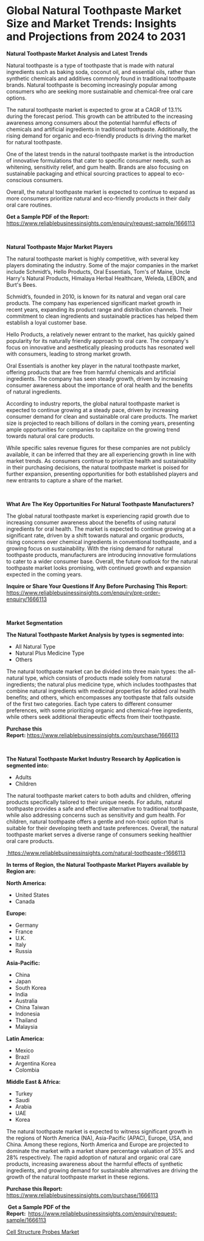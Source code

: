 <p><h1>Global Natural Toothpaste Market Size and Market Trends: Insights and Projections from 2024 to 2031</h1></p><p><strong>Natural Toothpaste Market Analysis and Latest Trends</strong></p>
<p><p>Natural toothpaste is a type of toothpaste that is made with natural ingredients such as baking soda, coconut oil, and essential oils, rather than synthetic chemicals and additives commonly found in traditional toothpaste brands. Natural toothpaste is becoming increasingly popular among consumers who are seeking more sustainable and chemical-free oral care options.</p><p>The natural toothpaste market is expected to grow at a CAGR of 13.1% during the forecast period. This growth can be attributed to the increasing awareness among consumers about the potential harmful effects of chemicals and artificial ingredients in traditional toothpaste. Additionally, the rising demand for organic and eco-friendly products is driving the market for natural toothpaste.</p><p>One of the latest trends in the natural toothpaste market is the introduction of innovative formulations that cater to specific consumer needs, such as whitening, sensitivity relief, and gum health. Brands are also focusing on sustainable packaging and ethical sourcing practices to appeal to eco-conscious consumers.</p><p>Overall, the natural toothpaste market is expected to continue to expand as more consumers prioritize natural and eco-friendly products in their daily oral care routines.</p></p>
<p><strong>Get a Sample PDF of the Report:&nbsp;</strong> <a href="https://www.reliablebusinessinsights.com/enquiry/request-sample/1666113">https://www.reliablebusinessinsights.com/enquiry/request-sample/1666113</a></p>
<p>&nbsp;</p>
<p><strong>Natural Toothpaste Major Market Players</strong></p>
<p><p>The natural toothpaste market is highly competitive, with several key players dominating the industry. Some of the major companies in the market include Schmidt’s, Hello Products, Oral Essentials, Tom's of Maine, Uncle Harry's Natural Products, Himalaya Herbal Healthcare, Weleda, LEBON, and Burt's Bees.</p><p>Schmidt’s, founded in 2010, is known for its natural and vegan oral care products. The company has experienced significant market growth in recent years, expanding its product range and distribution channels. Their commitment to clean ingredients and sustainable practices has helped them establish a loyal customer base.</p><p>Hello Products, a relatively newer entrant to the market, has quickly gained popularity for its naturally friendly approach to oral care. The company's focus on innovative and aesthetically pleasing products has resonated well with consumers, leading to strong market growth.</p><p>Oral Essentials is another key player in the natural toothpaste market, offering products that are free from harmful chemicals and artificial ingredients. The company has seen steady growth, driven by increasing consumer awareness about the importance of oral health and the benefits of natural ingredients.</p><p>According to industry reports, the global natural toothpaste market is expected to continue growing at a steady pace, driven by increasing consumer demand for clean and sustainable oral care products. The market size is projected to reach billions of dollars in the coming years, presenting ample opportunities for companies to capitalize on the growing trend towards natural oral care products.</p><p>While specific sales revenue figures for these companies are not publicly available, it can be inferred that they are all experiencing growth in line with market trends. As consumers continue to prioritize health and sustainability in their purchasing decisions, the natural toothpaste market is poised for further expansion, presenting opportunities for both established players and new entrants to capture a share of the market.</p></p>
<p>&nbsp;</p>
<p><strong>What Are The Key Opportunities For Natural Toothpaste Manufacturers?</strong></p>
<p><p>The global natural toothpaste market is experiencing rapid growth due to increasing consumer awareness about the benefits of using natural ingredients for oral health. The market is expected to continue growing at a significant rate, driven by a shift towards natural and organic products, rising concerns over chemical ingredients in conventional toothpaste, and a growing focus on sustainability. With the rising demand for natural toothpaste products, manufacturers are introducing innovative formulations to cater to a wider consumer base. Overall, the future outlook for the natural toothpaste market looks promising, with continued growth and expansion expected in the coming years.</p></p>
<p><strong>Inquire or Share Your Questions If Any Before Purchasing This Report:</strong> <a href="https://www.reliablebusinessinsights.com/enquiry/pre-order-enquiry/1666113">https://www.reliablebusinessinsights.com/enquiry/pre-order-enquiry/1666113</a></p>
<p>&nbsp;</p>
<p><strong>Market Segmentation</strong></p>
<p><strong>The Natural Toothpaste Market Analysis by types is segmented into:</strong></p>
<p><ul><li>All Natural Type</li><li>Natural Plus Medicine Type</li><li>Others</li></ul></p>
<p><p>The natural toothpaste market can be divided into three main types: the all-natural type, which consists of products made solely from natural ingredients; the natural plus medicine type, which includes toothpastes that combine natural ingredients with medicinal properties for added oral health benefits; and others, which encompasses any toothpaste that falls outside of the first two categories. Each type caters to different consumer preferences, with some prioritizing organic and chemical-free ingredients, while others seek additional therapeutic effects from their toothpaste.</p></p>
<p><strong>Purchase this Report:&nbsp;</strong><a href="https://www.reliablebusinessinsights.com/purchase/1666113">https://www.reliablebusinessinsights.com/purchase/1666113</a></p>
<p>&nbsp;</p>
<p><strong>The Natural Toothpaste Market Industry Research by Application is segmented into:</strong></p>
<p><ul><li>Adults</li><li>Children</li></ul></p>
<p><p>The natural toothpaste market caters to both adults and children, offering products specifically tailored to their unique needs. For adults, natural toothpaste provides a safe and effective alternative to traditional toothpaste, while also addressing concerns such as sensitivity and gum health. For children, natural toothpaste offers a gentle and non-toxic option that is suitable for their developing teeth and taste preferences. Overall, the natural toothpaste market serves a diverse range of consumers seeking healthier oral care products.</p></p>
<p><a href="https://www.reliablebusinessinsights.com/natural-toothpaste-r1666113">&nbsp;https://www.reliablebusinessinsights.com/natural-toothpaste-r1666113</a></p>
<p><strong>In terms of Region, the Natural Toothpaste Market Players available by Region are:</strong></p>
<p>
    <p> <strong> North America: </strong>
        <ul>
            <li>United States</li>
            <li>Canada</li>
        </ul>
        </p> 
    <p> <strong> Europe: </strong>
        <ul>
            <li>Germany</li>
            <li>France</li>
            <li>U.K.</li>
            <li>Italy</li>
            <li>Russia</li>
        </ul>
        </p> 
    <p> <strong> Asia-Pacific: </strong>
        <ul>
            <li>China</li>
            <li>Japan</li>
            <li>South Korea</li>
            <li>India</li>
            <li>Australia</li>
            <li>China Taiwan</li>
            <li>Indonesia</li>
            <li>Thailand</li>
            <li>Malaysia</li>
        </ul>
        </p> 
    <p> <strong> Latin America: </strong>
        <ul>
            <li>Mexico</li>
            <li>Brazil</li>
            <li>Argentina Korea</li>
            <li>Colombia</li>
        </ul>
        </p> 
    <p> <strong> Middle East & Africa: </strong>
        <ul>
            <li>Turkey</li>
            <li>Saudi</li>
            <li>Arabia</li>
            <li>UAE</li>
            <li>Korea</li>
        </ul>
    </p>
    </p>
<p><p>The natural toothpaste market is expected to witness significant growth in the regions of North America (NA), Asia-Pacific (APAC), Europe, USA, and China. Among these regions, North America and Europe are projected to dominate the market with a market share percentage valuation of 35% and 28% respectively. The rapid adoption of natural and organic oral care products, increasing awareness about the harmful effects of synthetic ingredients, and growing demand for sustainable alternatives are driving the growth of the natural toothpaste market in these regions.</p></p>
<p><strong>Purchase this Report: </strong><a href="https://www.reliablebusinessinsights.com/purchase/1666113">https://www.reliablebusinessinsights.com/purchase/1666113</a></p>
<p>&nbsp;<strong>Get a Sample PDF of the Report:&nbsp;&nbsp;</strong><a href="https://www.reliablebusinessinsights.com/enquiry/request-sample/1666113">https://www.reliablebusinessinsights.com/enquiry/request-sample/1666113</a></p>
<p><strong></strong></p>
<p><p><a href="https://github.com/shahriarnajimjoy333/Market-Research-Report-List-1/blob/main/cell-structure-probes-market.md">Cell Structure Probes Market</a></p></p>